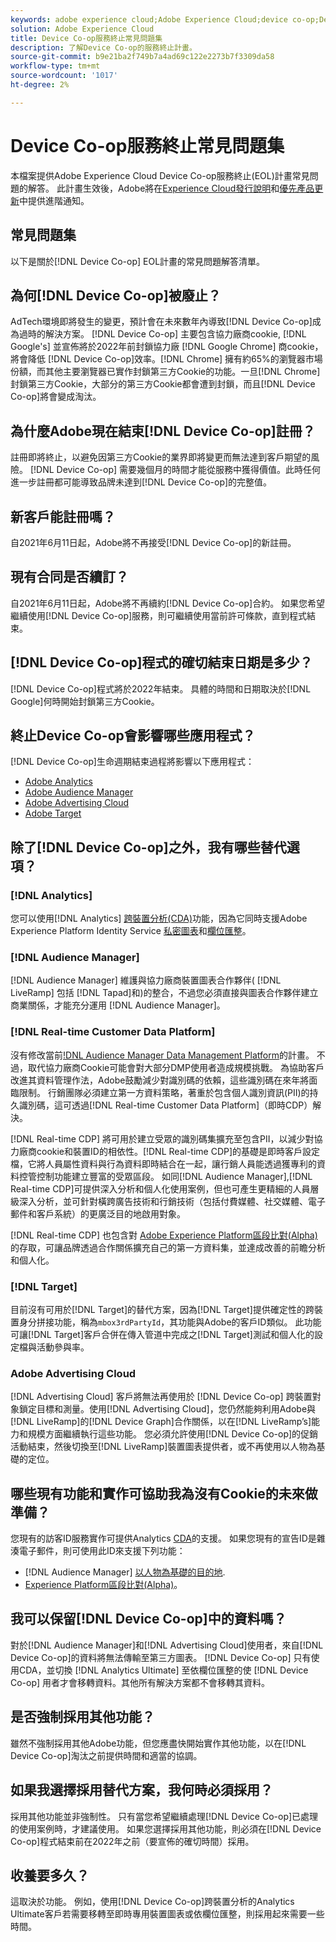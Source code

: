```yaml
---
keywords: adobe experience cloud;Adobe Experience Cloud;device co-op;Device Co-op；終止服務
solution: Adobe Experience Cloud
title: Device Co-op服務終止常見問題集
description: 了解Device Co-op的服務終止計畫。
source-git-commit: b9e21ba2f749b7a4ad69c122e2273b7f3309da58
workflow-type: tm+mt
source-wordcount: '1017'
ht-degree: 2%

---
```


# Device Co-op服務終止常見問題集

本檔案提供Adobe Experience Cloud Device Co-op服務終止(EOL)計畫常見問題的解答。 此計畫生效後，Adobe將在[Experience Cloud發行說明](https://experienceleague.adobe.com/docs/release-notes/experience-cloud/current.html)和[優先產品更新](https://www.adobe.com/tw/subscription/priority-product-update.html)中提供進階通知。

## 常見問題集

以下是關於[!DNL Device Co-op] EOL計畫的常見問題解答清單。

## 為何[!DNL Device Co-op]被廢止？

AdTech環境即將發生的變更，預計會在未來數年內導致[!DNL Device Co-op]成為過時的解決方案。 [!DNL Device Co-op] 主要包含協力廠商cookie, [!DNL Google's] 並宣佈將於2022年前封鎖協力廠 [!DNL Google Chrome] 商cookie，將會降低 [!DNL Device Co-op]效率。[!DNL Chrome] 擁有約65%的瀏覽器市場份額，而其他主要瀏覽器已實作封鎖第三方Cookie的功能。一旦[!DNL Chrome]封鎖第三方Cookie，大部分的第三方Cookie都會遭到封鎖，而且[!DNL Device Co-op]將會變成淘汰。

## 為什麼Adobe現在結束[!DNL Device Co-op]註冊？

註冊即將終止，以避免因第三方Cookie的業界即將變更而無法達到客戶期望的風險。 [!DNL Device Co-op] 需要幾個月的時間才能從服務中獲得價值。此時任何進一步註冊都可能導致品牌未達到[!DNL Device Co-op]的完整值。

## 新客戶能註冊嗎？

自2021年6月11日起，Adobe將不再接受[!DNL Device Co-op]的新註冊。

## 現有合同是否續訂？

自2021年6月11日起，Adobe將不再續約[!DNL Device Co-op]合約。 如果您希望繼續使用[!DNL Device Co-op]服務，則可繼續使用當前許可條款，直到程式結束。

## [!DNL Device Co-op]程式的確切結束日期是多少？

[!DNL Device Co-op]程式將於2022年結束。 具體的時間和日期取決於[!DNL Google]何時開始封鎖第三方Cookie。

## 終止Device Co-op會影響哪些應用程式？

[!DNL Device Co-op]生命週期結束過程將影響以下應用程式：

- [Adobe Analytics](https://experienceleague.adobe.com/docs/analytics.html?lang=en)
- [Adobe Audience Manager](https://experienceleague.adobe.com/docs/audience-manager/user-guide/overview/aam-overview.html?lang=en)
- [Adobe Advertising Cloud](https://experienceleague.adobe.com/docs/advertising-cloud.html?lang=en)
- [Adobe Target](https://experienceleague.adobe.com/docs/target/using/introduction/intro.html?lang=en)

## 除了[!DNL Device Co-op]之外，我有哪些替代選項？

### [!DNL Analytics]

您可以使用[!DNL Analytics] [跨裝置分析(CDA)](https://experienceleague.adobe.com/docs/analytics/components/cda/overview.html)功能，因為它同時支援Adobe Experience Platform Identity Service [私密圖表](https://experienceleague.adobe.com/docs/analytics/components/cda/device-graph.html?lang=en)和[欄位匯整](https://experienceleague.adobe.com/docs/analytics/components/cda/field-based-stitching.html?lang=en)。

### [!DNL Audience Manager]

[!DNL Audience Manager] 維護與協力廠商裝置圖表合作夥伴( [!DNL LiveRamp] 包括 [!DNL Tapad]和)的整合，不過您必須直接與圖表合作夥伴建立商業關係，才能充分運用 [!DNL Audience Manager]。

### [!DNL Real-time Customer Data Platform]

沒有修改當前[!DNL Audience Manager Data Management Platform](DMP)的計畫。 不過，取代協力廠商Cookie可能會對大部分DMP使用者造成規模挑戰。 為協助客戶改進其資料管理作法，Adobe鼓勵減少對識別碼的依賴，這些識別碼在來年將面臨限制。 行銷團隊必須建立第一方資料策略，著重於包含個人識別資訊(PII)的持久識別碼，這可透過[!DNL Real-time Customer Data Platform]（即時CDP）解決。

[!DNL Real-time CDP] 將可用於建立受眾的識別碼集擴充至包含PII，以減少對協力廠商cookie和裝置ID的相依性。[!DNL Real-time CDP]的基礎是即時客戶設定檔，它將人員屬性資料與行為資料即時結合在一起，讓行銷人員能透過獲專利的資料控管控制功能建立豐富的受眾區段。 如同[!DNL Audience Manager],[!DNL Real-time CDP]可提供深入分析和個人化使用案例，但也可產生更精細的人員層級深入分析，並可針對橫跨廣告技術和行銷技術（包括付費媒體、社交媒體、電子郵件和客戶系統）的更廣泛目的地啟用對象。

[!DNL Real-time CDP] 也包含對 [Adobe Experience Platform區段比對(Alpha)](https://experienceleague.adobe.com/docs/experience-platform/segmentation/ui/segment-match.html?lang=en)的存取，可讓品牌透過合作關係擴充自己的第一方資料集，並達成改善的前瞻分析和個人化。

### [!DNL Target]

目前沒有可用於[!DNL Target]的替代方案，因為[!DNL Target]提供確定性的跨裝置身分拼接功能，稱為`mbox3rdPartyId`，其功能與Adobe的客戶ID類似。 此功能可讓[!DNL Target]客戶合併在傳入管道中完成之[!DNL Target]測試和個人化的設定檔與活動參與率。

### Adobe Advertising Cloud

[!DNL Advertising Cloud] 客戶將無法再使用於 [!DNL Device Co-op] 跨裝置對象鎖定目標和測量。使用[!DNL Advertising Cloud]，您仍然能夠利用Adobe與[!DNL LiveRamp]的[!DNL Device Graph]合作關係，以在[!DNL LiveRamp’s]能力和規模方面繼續執行這些功能。 您必須允許使用[!DNL Device Co-op]的促銷活動結束，然後切換至[!DNL LiveRamp]裝置圖表提供者，或不再使用以人物為基礎的定位。

## 哪些現有功能和實作可協助我為沒有Cookie的未來做準備？

您現有的訪客ID服務實作可提供Analytics [CDA](https://experienceleague.adobe.com/docs/analytics/components/cda/overview.html)的支援。 如果您現有的宣告ID是雜湊電子郵件，則可使用此ID來支援下列功能：

- [!DNL Audience Manager] [以人物為基礎的目的地](https://experienceleague.adobe.com/docs/audience-manager/user-guide/features/destinations/people-based/people-based-destinations-overview.html).
- [Experience Platform區段比對(Alpha)](https://experienceleague.adobe.com/docs/experience-platform/segmentation/ui/segment-match.html?lang=en)。

## 我可以保留[!DNL Device Co-op]中的資料嗎？

對於[!DNL Audience Manager]和[!DNL Advertising Cloud]使用者，來自[!DNL Device Co-op]的資料將無法傳輸至第三方圖表。 [!DNL Device Co-op] 只有使用CDA，並切換 [!DNL Analytics Ultimate] 至依欄位匯整的使 [!DNL Device Co-op] 用者才會移轉資料。其他所有解決方案都不會移轉其資料。

## 是否強制採用其他功能？

雖然不強制採用其他Adobe功能，但您應盡快開始實作其他功能，以在[!DNL Device Co-op]淘汰之前提供時間和適當的協調。

## 如果我選擇採用替代方案，我何時必須採用？

採用其他功能並非強制性。 只有當您希望繼續處理[!DNL Device Co-op]已處理的使用案例時，才建議使用。 如果您選擇採用其他功能，則必須在[!DNL Device Co-op]程式結束前在2022年之前（要宣佈的確切時間）採用。

## 收養要多久？

這取決於功能。 例如，使用[!DNL Device Co-op]跨裝置分析的Analytics Ultimate客戶若需要移轉至即時專用裝置圖表或依欄位匯整，則採用起來需要一些時間。